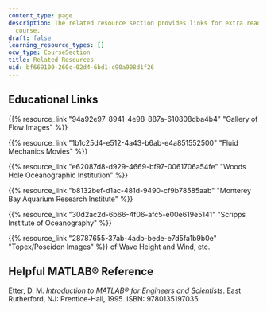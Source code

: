 ```yaml
---
content_type: page
description: The related resource section provides links for extra reading for the
  course.
draft: false
learning_resource_types: []
ocw_type: CourseSection
title: Related Resources
uid: bf669100-260c-02d4-6bd1-c90a908d1f26
---
```

## Educational Links

{{% resource_link "94a92e97-8941-4e98-887a-610808dba4b4" "Gallery of Flow Images" %}}

{{% resource_link "1b1c25d4-e512-4a43-b6ab-e4a851552500" "Fluid Mechanics Movies" %}}

{{% resource_link "e62087d8-d929-4669-bf97-0061706a54fe" "Woods Hole Oceanographic Institution" %}}

{{% resource_link "b8132bef-d1ac-481d-9490-cf9b78585aab" "Monterey Bay Aquarium Research Institute" %}}

{{% resource_link "30d2ac2d-6b66-4f06-afc5-e00e619e5141" "Scripps Institute of Oceanography" %}}

{{% resource_link "28787655-37ab-4adb-bede-e7d5fa1b9b0e" "Topex/Poseidon Images" %}} of Wave Height and Wind, etc.

## Helpful MATLAB® Reference

Etter, D. M. *Introduction to MATLAB® for Engineers and Scientists*. East Rutherford, NJ: Prentice-Hall, 1995. ISBN: 9780135197035.